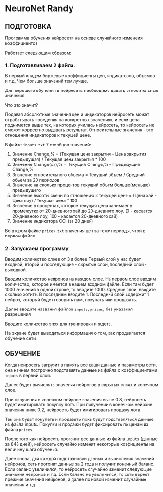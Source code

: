 # NeuroNet Randy

## ПОДГОТОВКА

Программа обучения нейросети на основе случайного изменеия коэффициентов

Работает следующим образом:

### 1. Подготавливаем 2 файла.

В первый кладем биржевые коэффициенты цен, индикаторов, объемов и т.д. Чем больше значений тем лучше.

Для хорошего обучения в нейросеть необходимо давать относительные значения.

Что это значит?

Подавая абсолютные значения цен и индикаторов нейросеть может отрабатывать поведения на конкретных значениях, и если цена поднимется выше тех, на которых училась нейросеть, то нейросеть не сможет корректно выдавать результат.
Относительные значения - это отношения индикаторов к текущей цене.

В файле `inputs.txt` 7 столбцов значений:
1. Значение Change,% = (Текущая цена закрытия - Цена закрытия предыдущая) / Текущая цена закрытия * 100
2. Значение Change(dx),% = Текущий Change,% - Предыдущий Change,%
3. Значение относительного объема = Текущий объем / Средний объем за 20 периодов
4. Значение на сколько процентов текущий объем больше(меньше) предыдущего
5. Значение высоты свечи по отношению к текущей цене = (Цена хай - Цена лоу) / Текушая цена * 100
6. Значение в процентах, которое текущая цена занимает в промежутке от 20-дневного хай до 20-дневного лоу. (0 - касается 20-дневного лоу, 100 - касается 20-дневного хай)
7. Значение индикатора CCI (за 20 дней)

Во втором файле `prices.txt` значения цен за теже периоды, чтои в первом файле

### 2.  Запускаем программу

Вводим количество слоев от 3 и более
Первый слой у нас будет входной, второй и последующие - скрытые слои, последний слой - выходной.

Вводим количество нейронов на каждом слое.
На первом слое вводим количество, которое имеется в нашем входном файле. Если там будет 1000 значений в одной строке, то вводите 1000.
Средние слои, вводите сколько хотите.
В последнем вводите 1. Последний слой содержит 1 нейрон, который будет говорить нам, покупать или продавать.

Далее вводите названия файлов `inputs`, `prices`, без указания разрешения

Вводите количество эпох для тренировки и ждете.

На экране будет выводиться информация о том, как продвигается обучение сети.

## ОБУЧЕНИЕ

Когда нейросеть загрузит в память все ваши данные и параметры сети, она начнем построчно подставлять данные из файла с коэффициентами `inputs` в первый слой.

Далее будет вычислять значения нейронов в скрытых слоях и конечном слое.

При получении в конечном нейроне значения выше 0.8, нейросеть будет имитировать покупку лота.
При получении в конечном нейроне значения ниже 0.2, нейросеть будет имитировать продажу лота.

Так она будет покупать и продавать пока будут подставляться данные из файла inputs. Покупки и продажи будет фиксировать по ценам из файла `prices`.

После того как нейросеть прогонит все данные из файла `inputs` (данные за 848 дней), нейросеть случайно изменит некоторые коэфициенты на величину шага обучения.

Даее снова, для каждой подставновки данных и вычисления значений нейронов, сеть прогонит данные за 2 года и получит конечный баланс.
Если баланс увеличился, то нейросеть случайно изменит следующие значения нейронов и т.д.
Если баланс не увеличился, то сеть вернет прежние значения нейронов, а далее по новой изменит случайные значения и т.д.
